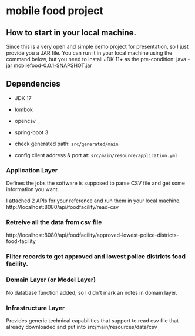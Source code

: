# mobile food project

## How to start in your local machine.
Since this is a very open and simple demo project for presentation, so I just provide you a JAR file.
You can run it in your local machine using the command below, but you need to install JDK 11+ as the pre-condition:
java -jar mobilefood-0.0.1-SNAPSHOT.jar


## Dependencies
- JDK 17
- lombok
- opencsv
- spring-boot 3

- check generated path: `src/generated/main`

- config client address & port at: `src/main/resource/application.yml`

### Application Layer

Defines the jobs the software is supposed to parse CSV file and get some information you want.

I attached 2 APIs for your reference and run them in your local machine.
http://localhost:8080/api/foodfacility/read-csv 
### Retreive all the data from csv file

http://localhost:8080/api/foodfacility/approved-lowest-police-districts-food-facility 
### Filter records to get approved and lowest police districts food facility.

### Domain Layer (or Model Layer)

No database function added, so I didn't mark an notes in domain layer.

### Infrastructure Layer

Provides generic technical capabilities that support to read csv file that already downloaded 
and put into src/main/resources/data/csv
